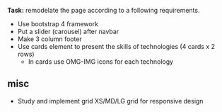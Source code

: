 **Task:** remodelate the page according to a following requirements.

* Use bootstrap 4 framework
* Put a slider (carousel) after navbar
* Make 3 column footer
* Use cards element to present the skills of technologies (4 cards x 2 rows)
    * In cards use OMG-IMG icons for each technology

## misc
* Study and implement grid XS/MD/LG grid for responsive design